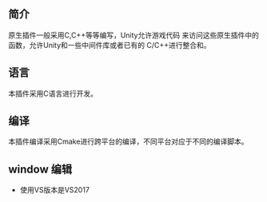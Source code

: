 ## 简介

原生插件一般采用C,C++等等编写，Unity允许游戏代码
来访问这些原生插件中的函数，允许Unity和一些中间件库或者已有的
C/C++进行整合和。

## 语言

本插件采用C语言进行开发。

## 编译

本插件编译采用Cmake进行跨平台的编译，不同平台对应于不同的编译脚本。

## window 编辑

* 使用VS版本是VS2017
